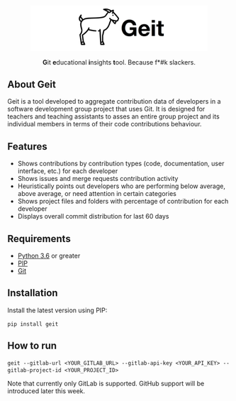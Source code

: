 <p align="center">
  <p align="center">
     <img src="/logos/logo-white.png" alt="Geit" width="400">
  </p>
  <p align="center">
    <b>G</b>it <b>e</b>ducational <b>i</b>nsights <b>t</b>ool. Because f*#k slackers.
  </p>
</p>

## About Geit

Geit is a tool developed to aggregate contribution data of developers in a software development group project that uses Git. It is designed for teachers and teaching assistants to asses an entire group project and its individual members in terms of their code contributions behaviour.

## Features

- Shows contributions by contribution types (code, documentation, user interface, etc.) for each developer
- Shows issues and merge requests contribution activity
- Heuristically points out developers who are performing below average, above average, or need attention in certain categories
- Shows project files and folders with percentage of contribution for each developer
- Displays overall commit distribution for last 60 days

## Requirements

- [Python 3.6](https://www.python.org/downloads/) or greater
- [PIP](https://pypi.org/project/pip/)
- [Git](https://git-scm.com/)

## Installation
Install the latest version using PIP:

```
pip install geit
```


## How to run

```
geit --gitlab-url <YOUR_GITLAB_URL> --gitlab-api-key <YOUR_API_KEY> --gitlab-project-id <YOUR_PROJECT_ID>

```

Note that currently only GitLab is supported. GitHub support will be introduced later this week.


